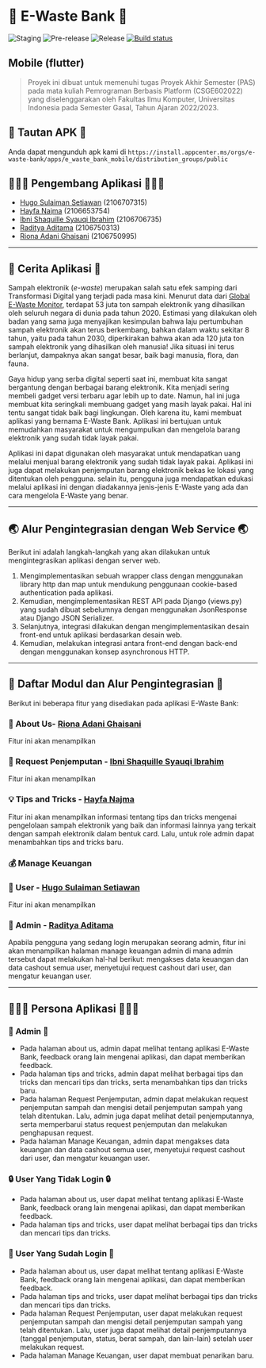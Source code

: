 # 🍃 E-Waste Bank 🍃
![Staging](https://github.com/E-Waste-Bank/e_waste_bank_mobile/actions/workflows/staging.yml/badge.svg) ![Pre-release](https://github.com/E-Waste-Bank/e_waste_bank_mobile/actions/workflows/pre-release.yml/badge.svg) ![Release](https://github.com/E-Waste-Bank/e_waste_bank_mobile/actions/workflows/release.yml/badge.svg) [![Build status](https://build.appcenter.ms/v0.1/apps/f8e0058f-2ee0-48a6-a041-87b3d1ab2b71/branches/main/badge)](https://appcenter.ms)

## Mobile (flutter)
> Proyek ini dibuat untuk memenuhi tugas Proyek Akhir Semester (PAS)
> pada mata kuliah Pemrograman Berbasis Platform (CSGE602022) yang
> diselenggarakan oleh Fakultas Ilmu Komputer, Universitas Indonesia
> pada Semester Gasal, Tahun Ajaran 2022/2023.

## 📱 Tautan APK 📱
Anda dapat mengunduh apk kami di `https://install.appcenter.ms/orgs/e-waste-bank/apps/e_waste_bank_mobile/distribution_groups/public`

## 👩🏻‍💻 Pengembang Aplikasi 🧑🏻‍💻
- [Hugo Sulaiman Setiawan](https://github.com/hugo-setiawan) (2106707315)
- [Hayfa Najma](https://github.com/HayfaNajma07) (2106653754)
- [Ibni Shaquille Syauqi Ibrahim](https://github.com/IbniShaquille) (2106706735)
- [Raditya Aditama](https://github.com/ratama98) (2106750313)
- [Riona Adani Ghaisani](https://github.com/rionadani) (2106750995)

---------------------------
## 📃 Cerita Aplikasi 📃
Sampah elektronik (*e-waste*) merupakan salah satu efek samping dari Transformasi Digital yang terjadi pada masa kini. Menurut data dari [Global E-Waste Monitor](https://ewastemonitor.info/), terdapat 53 juta ton sampah elektronik yang dihasilkan oleh seluruh negara di dunia pada tahun 2020. Estimasi yang dilakukan oleh badan yang sama juga menyajikan kesimpulan bahwa laju pertumbuhan sampah elektronik akan terus berkembang, bahkan dalam waktu sekitar 8 tahun, yaitu pada tahun 2030, diperkirakan bahwa akan ada 120 juta ton sampah elektronik yang dihasilkan oleh manusia! Jika situasi ini terus berlanjut, dampaknya akan sangat besar, baik bagi manusia, flora, dan fauna. 

Gaya hidup yang serba digital seperti saat ini, membuat kita sangat bergantung dengan berbagai barang elektronik. Kita menjadi sering membeli gadget versi terbaru agar lebih up to date. Namun, hal ini juga membuat kita seringkali membuang gadget yang masih layak pakai. Hal ini tentu sangat tidak baik bagi lingkungan. Oleh karena itu, kami membuat aplikasi yang bernama E-Waste Bank. Aplikasi ini bertujuan untuk memudahkan masyarakat untuk mengumpulkan dan mengelola barang elektronik yang sudah tidak layak pakai. 

Aplikasi ini dapat digunakan oleh masyarakat untuk mendapatkan uang melalui menjual barang elektronik yang sudah tidak layak pakai. Aplikasi ini juga dapat melakukan penjemputan barang elektronik bekas ke lokasi yang ditentukan oleh pengguna. selain itu, pengguna juga mendapatkan edukasi melalui aplikasi ini dengan diadakannya jenis-jenis E-Waste yang ada dan cara mengelola E-Waste yang benar.

---------------------------
## 🌏 Alur Pengintegrasian dengan Web Service 🌏
Berikut ini adalah langkah-langkah yang akan dilakukan untuk mengintegrasikan aplikasi dengan server web.
1. Mengimplementasikan sebuah wrapper class dengan menggunakan library http dan map untuk mendukung penggunaan cookie-based authentication pada aplikasi. 
2. Kemudian, mengimplementasikan REST API pada Django (views.py) yang sudah dibuat sebelumnya dengan menggunakan JsonResponse atau Django JSON Serializer.
3. Selanjutnya, integrasi dilakukan dengan mengimplementasikan desain front-end untuk aplikasi berdasarkan desain web.
4. Kemudian, melakukan integrasi antara front-end dengan back-end dengan menggunakan konsep asynchronous HTTP.

---------------------------
## 👥 Daftar Modul dan Alur Pengintegrasian 👥
Berikut ini beberapa fitur yang disediakan pada aplikasi E-Waste Bank:
### 🔎 About Us- [Riona Adani Ghaisani](https://github.com/rionadani)
Fitur ini akan menampilkan

### 🚚 Request Penjemputan - [Ibni Shaquille Syauqi Ibrahim](https://github.com/IbniShaquille)
Fitur ini akan menampilkan

### 💡 Tips and Tricks - [Hayfa Najma](https://github.com/HayfaNajma07)
Fitur ini akan menampilkan informasi tentang tips dan tricks mengenai pengelolaan sampah elektronik yang baik dan informasi lainnya yang terkait dengan sampah elektronik dalam bentuk card. Lalu, untuk role admin dapat menambahkan tips and tricks baru.

### 💰 Manage Keuangan
### 💸 User - [Hugo Sulaiman Setiawan](https://github.com/hugo-setiawan)

Fitur ini akan menampilkan
    
### 💸 Admin - [Raditya Aditama](https://github.com/ratama98)

Apabila pengguna yang sedang login merupakan seorang admin, fitur ini akan menampilkan halaman manage keuangan admin di mana admin tersebut dapat melakukan hal-hal berikut: mengakses data keuangan dan data cashout semua user, menyetujui request cashout dari user, dan mengatur keuangan user.

---------------------------
## 👩🏻‍💻 Persona Aplikasi 👩🏻‍💻
### 👤 Admin 👤
- Pada halaman about us, admin dapat melihat tentang aplikasi E-Waste Bank, feedback orang lain mengenai aplikasi, dan dapat memberikan feedback.
- Pada halaman tips and tricks, admin dapat melihat berbagai tips dan tricks dan mencari tips dan tricks, serta menambahkan tips dan tricks baru.
- Pada halaman Request Penjemputan, admin dapat melakukan request penjemputan sampah dan mengisi detail penjemputan sampah yang telah ditentukan. Lalu, admin juga dapat melihat detail penjemputannya, serta memperbarui status request penjemputan dan melakukan penghapusan request.
- Pada halaman Manage Keuangan, admin dapat mengakses data keuangan dan data cashout semua user, menyetujui request cashout dari user, dan mengatur keuangan user.

### 🔒 User Yang Tidak Login 🔒
- Pada halaman about us, user dapat melihat tentang aplikasi E-Waste Bank, feedback orang lain mengenai aplikasi, dan dapat memberikan feedback.
- Pada halaman tips and tricks, user dapat melihat berbagai tips dan tricks dan mencari tips dan tricks.

### 🔑 User Yang Sudah Login 🔑
- Pada halaman about us, user dapat melihat tentang aplikasi E-Waste Bank, feedback orang lain mengenai aplikasi, dan dapat memberikan feedback.
- Pada halaman tips and tricks, user dapat melihat berbagai tips dan tricks dan mencari tips dan tricks.
- Pada halaman Request Penjemputan, user dapat melakukan request penjemputan sampah dan mengisi detail penjemputan sampah yang telah ditentukan. Lalu, user juga dapat melihat detail penjemputannya (tanggal penjemputan, status, berat sampah, dan lain-lain) setelah user melakukan request.
- Pada halaman Manage Keuangan, user dapat membuat penarikan baru.
